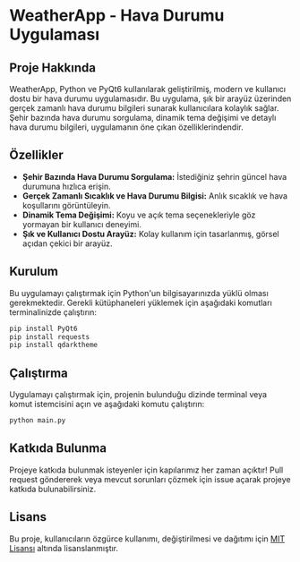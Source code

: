 # WeatherApp - Hava Durumu Uygulaması

## Proje Hakkında
WeatherApp, Python ve PyQt6 kullanılarak geliştirilmiş, modern ve kullanıcı dostu bir hava durumu uygulamasıdır. Bu uygulama, şık bir arayüz üzerinden gerçek zamanlı hava durumu bilgileri sunarak kullanıcılara kolaylık sağlar. Şehir bazında hava durumu sorgulama, dinamik tema değişimi ve detaylı hava durumu bilgileri, uygulamanın öne çıkan özelliklerindendir.

## Özellikler
- **Şehir Bazında Hava Durumu Sorgulama:** İstediğiniz şehrin güncel hava durumuna hızlıca erişin.
- **Gerçek Zamanlı Sıcaklık ve Hava Durumu Bilgisi:** Anlık sıcaklık ve hava koşullarını görüntüleyin.
- **Dinamik Tema Değişimi:** Koyu ve açık tema seçenekleriyle göz yormayan bir kullanıcı deneyimi.
- **Şık ve Kullanıcı Dostu Arayüz:** Kolay kullanım için tasarlanmış, görsel açıdan çekici bir arayüz.

## Kurulum
Bu uygulamayı çalıştırmak için Python'un bilgisayarınızda yüklü olması gerekmektedir. Gerekli kütüphaneleri yüklemek için aşağıdaki komutları terminalinizde çalıştırın:

```bash
pip install PyQt6
pip install requests
pip install qdarktheme
```

## Çalıştırma
Uygulamayı çalıştırmak için, projenin bulunduğu dizinde terminal veya komut istemcisini açın ve aşağıdaki komutu çalıştırın:

```bash
python main.py
```

## Katkıda Bulunma
Projeye katkıda bulunmak isteyenler için kapılarımız her zaman açıktır! Pull request göndererek veya mevcut sorunları çözmek için issue açarak projeye katkıda bulunabilirsiniz.

## Lisans
Bu proje, kullanıcıların özgürce kullanımı, değiştirilmesi ve dağıtımı için [MIT Lisansı](LICENSE) altında lisanslanmıştır.

